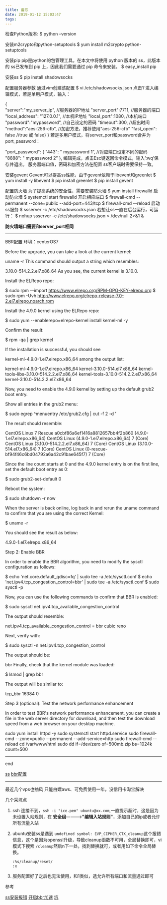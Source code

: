 ```yaml
---
title: 备忘
date: 2019-01-12 15:03:47
tags:
---
```



检查Python版本:
$ python –version

安装m2crypto和python-setuptools
$ yum install m2crypto python-setuptools

安装pip
pip是python的包管理工具。在本文中将使用 python 版本的 ss，此版本的 ss已发布到 pip 上，因此我们需要通过 pip 命令来安装。
$ easy_install pip

安装ss
$ pip install shadowsocks

配置服务器参数
通过vim创建该配置
$ vi /etc/shadowsocks.json
点击’I’进入编辑模式，若是单用户模式，输入：

{                                  
    "server":"my_server_ip",          //服务器的IP地址
    "server_port":7711,              //服务器的端口
    "local_address": "127.0.0.1",       //本机IP地址
    "local_port":1080,               //本机端口
    "password":"mypassword",        //自己设定的密码
    "timeout":300,                  //超出时间
    "method":"aes-256-cfb",          //加密方法，推荐使用"aes-256-cfb"
    "fast_open": false                //true 或 false}
}
若是多用户模式，将server_port和password合并为port_password：

"port_password": {
         "443": " mypassword 1”,  //对应端口设定不同的密码
         "8888": " mypassword 2”
     },
编辑完成，点击Esc键返回命令模式，输入’:wq’保存并退出。
服务器端口值，密码和加密方法在配置 ss客户端时需要保持一致。

安装gevent
Gevent可以提高ss性能，由于gevent依赖于libevent和greenlet
$ yum install -y libevent
$ pip install greenlet
$ pip install gevent

配置防火墙
为了提高系统的安全性，需要安装防火墙
$ yum install firewalld
启动防火墙
$ systemctl start firewalld
开启相应端口
$ firewall-cmd --permanent --zone=public --add-port=443/tcp
$ firewall-cmd --reload
启动ss服务
$ ssserver -c /etc/shadowsocks.json
若想让ss一直在后台运行，可运行：
$ nohup ssserver -c /etc/shadowsocks.json > /dev/null 2>&1 &



**防火墙端口需要和server_port相同**

*****


BBR配置
环境：centerOS7

Before the upgrade, you can take a look at the current kernel:

uname -r
This command should output a string which resembles:

3.10.0-514.2.2.el7.x86_64
As you see, the current kernel is 3.10.0.

Install the ELRepo repo:

$ sudo rpm --import https://www.elrepo.org/RPM-GPG-KEY-elrepo.org
$ sudo rpm -Uvh http://www.elrepo.org/elrepo-release-7.0-2.el7.elrepo.noarch.rpm

Install the 4.9.0 kernel using the ELRepo repo:

$ sudo yum --enablerepo=elrepo-kernel install kernel-ml -y

Confirm the result:

$ rpm -qa | grep kernel

If the installation is successful, you should see 

kernel-ml-4.9.0-1.el7.elrepo.x86_64 among the output list:

kernel-ml-4.9.0-1.el7.elrepo.x86_64
kernel-3.10.0-514.el7.x86_64
kernel-tools-libs-3.10.0-514.2.2.el7.x86_64
kernel-tools-3.10.0-514.2.2.el7.x86_64
kernel-3.10.0-514.2.2.el7.x86_64

Now, you need to enable the 4.9.0 kernel by setting up the default grub2 boot entry.

Show all entries in the grub2 menu:

$ sudo egrep ^menuentry /etc/grub2.cfg | cut -f 2 -d \'

The result should resemble:

CentOS Linux 7 Rescue a0cbf86a6ef1416a8812657bb4f2b860 (4.9.0-1.el7.elrepo.x86_64)
CentOS Linux (4.9.0-1.el7.elrepo.x86_64) 7 (Core)
CentOS Linux (3.10.0-514.2.2.el7.x86_64) 7 (Core)
CentOS Linux (3.10.0-514.el7.x86_64) 7 (Core)
CentOS Linux (0-rescue-bf94f46c6bd04792a6a42c91bae645f7) 7 (Core)

Since the line count starts at 0 and the 4.9.0 kernel entry is on the first line, set the default boot entry as 0:

$ sudo grub2-set-default 0

Reboot the system:

$ sudo shutdown -r now

When the server is back online, log back in and rerun the uname command to confirm that you are using the correct Kernel:

$ uname -r

You should see the result as below:

4.9.0-1.el7.elrepo.x86_64

Step 2: Enable BBR

In order to enable the BBR algorithm, you need to modify the sysctl configuration as follows:

$ echo 'net.core.default_qdisc=fq' | sudo tee -a /etc/sysctl.conf
$ echo 'net.ipv4.tcp_congestion_control=bbr' | sudo tee -a /etc/sysctl.conf
$ sudo sysctl -p

Now, you can use the following commands to confirm that BBR is enabled:

$ sudo sysctl net.ipv4.tcp_available_congestion_control

The output should resemble:

net.ipv4.tcp_available_congestion_control = bbr cubic reno

Next, verify with:

$ sudo sysctl -n net.ipv4.tcp_congestion_control

The output should be:

bbr
Finally, check that the kernel module was loaded:

$ lsmod | grep bbr

The output will be similar to:

tcp_bbr                16384  0

Step 3 (optional): Test the network performance enhancement

In order to test BBR's network performance enhancement, you can create a file in the web server directory for download, and then test the download speed from a web browser on your desktop machine.

sudo yum install httpd -y
sudo systemctl start httpd.service
sudo firewall-cmd --zone=public --permanent --add-service=http
sudo firewall-cmd --reload
cd /var/www/html
sudo dd if=/dev/zero of=500mb.zip bs=1024k count=500

*****

end


[ss](https://github.com/easonhuang123/blog/issues/1)
[bbr配置](https://www.vultr.com/docs/how-to-deploy-google-bbr-on-centos-7)



****

最近几个vps也抽风
只能白嫖aws、可免费使用一年，没信用卡淘宝解决

几个采坑点



1. ssh 连接不到，`ssh -i "ice.pem" ubuntu@xx.com`,一直提示超时，这是因为未设置入站规则，在 **安全组**————>**"编辑入站规则"**，添加自己的ip或者允许所有流量入站
2. ubuntu安装ss是遇到 `undefined symbol: EVP_CIPHER_CTX_cleanup`这个报错信息，这个是因为openssl升级，导致cleanup函数不可用，全局替换即可，vi模式下搜索 `/cleanup`然后n下一处，找到替换就可，或者用如下命令全局替换。

    ```
    :%s/cleanup/reset/
    :x
    ```

3. 服务配置好了之后也无法使用，和1类似，选允许所有端口和流量通过即可


参考

[ss安装报错](http://cqwdc.com/post/7ebafa90.html)
[开启bbr加速](https://www.polarxiong.com/archives/Ubuntu-16-04%E4%B8%8BShadowsocks%E6%9C%8D%E5%8A%A1%E5%99%A8%E7%AB%AF%E5%AE%89%E8%A3%85%E5%8F%8A%E4%BC%98%E5%8C%96.html)
[坑](https://www.jianshu.com/p/071ae5e51ffb)

